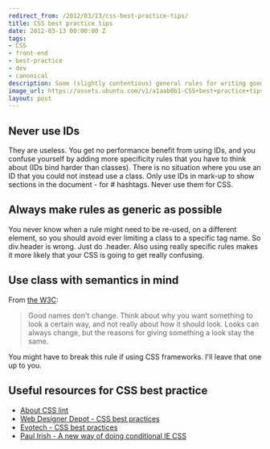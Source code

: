 ```yaml
---
redirect_from: /2012/03/13/css-best-practice-tips/
title: CSS best practice tips
date: 2012-03-13 00:00:00 Z
tags:
- CSS
- front-end
- best-practice
- dev
- canonical
description: Some (slightly contentious) general rules for writing good CSS.
image_url: https://assets.ubuntu.com/v1/a1aab0b1-CSS+best+practice+tips.png?w=230&h=160&mode=fill&bg=0000
layout: post
---
```


## Never use IDs

They are useless. You get no performance benefit from using IDs, and you confuse yourself by
adding more specificity rules that you have to think about (IDs bind harder than classes).
There is no situation where you use an ID that you could not instead use a class. Only use IDs
in mark-up to show sections in the document - for # hashtags. Never use them for CSS.

## Always make rules as generic as possible

You never know when a rule might need to be re-used, on a different element, so you should avoid
ever limiting a class to a specific tag name. So div.header is wrong. Just do .header. Also
using really specific rules makes it more likely that your CSS is going to get really confusing.

## Use class with semantics in mind

From [the W3C](http://www.w3.org/QA/Tips/goodclassnames#id01):

> Good names don't change. Think about why you want something to look a certain way,
> and not really about how it should look. Looks can always change, but the reasons for giving
> something a look stay the same.

You might have to break this rule if using CSS frameworks.
I'll leave that one up to you.

## Useful resources for CSS best practice

 - [About CSS lint](http://csslint.net/about.html)
 - [Web Designer Depot - CSS best practices](http://www.webdesignerdepot.com/2009/05/10-best-css-practices-to-improve-your-code/)
 - [Evotech - CSS best practices](http://www.evotech.net/blog/2007/04/css-best-practices/)
 - [Paul Irish - A new way of doing conditional IE CSS](http://paulirish.com/2008/conditional-stylesheets-vs-css-hacks-answer-neither/)